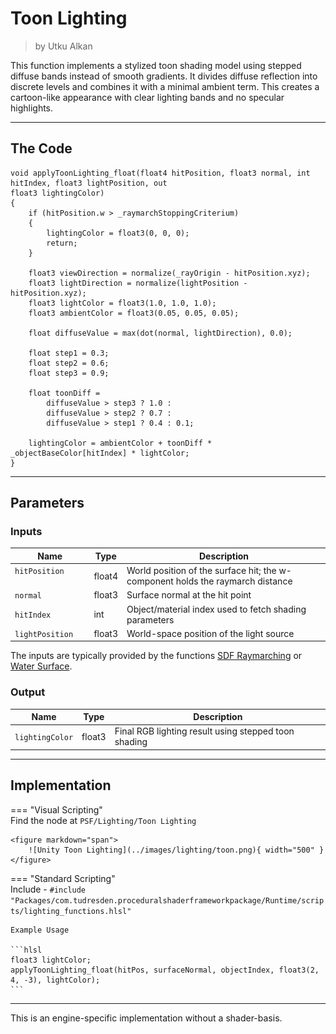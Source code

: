 <div class="container">
    <h1 class="main-heading">Toon Lighting</h1>
    <blockquote class="author">by Utku Alkan</blockquote>
</div>

This function implements a stylized toon shading model using stepped diffuse bands instead of smooth gradients. It divides diffuse reflection into discrete levels and combines it with a minimal ambient term. This creates a cartoon-like appearance with clear lighting bands and no specular highlights.

---

## The Code
```hlsl
void applyToonLighting_float(float4 hitPosition, float3 normal, int hitIndex, float3 lightPosition, out
float3 lightingColor)
{
    if (hitPosition.w > _raymarchStoppingCriterium)
    {
        lightingColor = float3(0, 0, 0);
        return;
    }
    
    float3 viewDirection = normalize(_rayOrigin - hitPosition.xyz);
    float3 lightDirection = normalize(lightPosition - hitPosition.xyz);
    float3 lightColor = float3(1.0, 1.0, 1.0);
    float3 ambientColor = float3(0.05, 0.05, 0.05);

    float diffuseValue = max(dot(normal, lightDirection), 0.0);

    float step1 = 0.3;
    float step2 = 0.6;
    float step3 = 0.9;

    float toonDiff =
        diffuseValue > step3 ? 1.0 :
        diffuseValue > step2 ? 0.7 :
        diffuseValue > step1 ? 0.4 : 0.1;

    lightingColor = ambientColor + toonDiff * _objectBaseColor[hitIndex] * lightColor;
}
```

---

## Parameters

### Inputs

| Name            | Type     | Description |
|-----------------|----------|-------------|
| `hitPosition` <img width=50/>   | float4   | World position of the surface hit; the w-component holds the raymarch distance |
| `normal`        | float3   | Surface normal at the hit point |
| `hitIndex`      | int    | Object/material index used to fetch shading parameters |
| `lightPosition` | float3   | World-space position of the light source |

The inputs are typically provided by the functions [SDF Raymarching](../sdfs/raymarching.md) or [Water Surface](../water/waterSurface.md).

### Output
| Name            | Type     | Description |
|-----------------|----------|-------------|
| `lightingColor`   | float3   | Final RGB lighting result using stepped toon shading |

---

## Implementation

=== "Visual Scripting"  
    Find the node at ```PSF/Lighting/Toon Lighting```

    <figure markdown="span">
        ![Unity Toon Lighting](../images/lighting/toon.png){ width="500" }
    </figure>

=== "Standard Scripting"  
    Include - ```#include "Packages/com.tudresden.proceduralshaderframeworkpackage/Runtime/scripts/lighting_functions.hlsl"```

    Example Usage

    ```hlsl
    float3 lightColor;
    applyToonLighting_float(hitPos, surfaceNormal, objectIndex, float3(2, 4, -3), lightColor);
    ```

---

This is an engine-specific implementation without a shader-basis.
